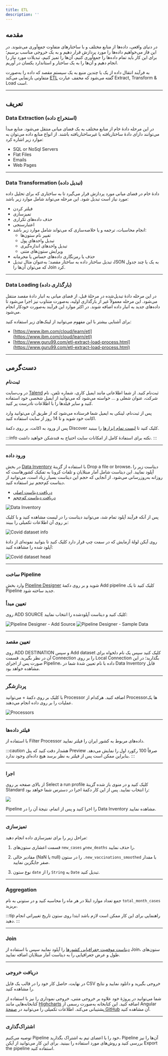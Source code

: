 ```yaml
---
title: ETL
description: ''
---
```


## مقدمه

در دنیای واقعی، داده‌ها از منابع مختلف و با ساختارهای متفاوت جمع‌آوری می‌شوند.
در این فاز می‌خواهیم داده‌ها را مورد پردازش قرار دهیم و به یک خروجی مناسب برسیم؛
برای این کار باید تمام داده‌ها را جمع‌آوری کنیم،
آن‌ها را تمیز کنیم،
تبدیلات مورد نیاز را انجام دهیم
و آن‌ها را به یک ساختار و استاندارد یکسان در آوریم.

به فرآیند انتقال داده از یک یا چندین منبع به یک سیستم مقصد که داده را به‌صورت متفاوتی بازنمایی می‌کند
[ETL](https://en.wikipedia.org/wiki/Extract,_transform,_load)
گفته می‌شود
که مخفف عبارت Extract, Transform & Load است.

---

## تعریف

### Data Extraction (استخراج داده)

در این مرحله دادۀ خام از منابع مختلف به یک فضای میانی منتقل می‌شود.
منابع مبدأ می‌توانند دارای دادۀ ساختاریافته یا غیرساختاریافته باشند.
از انواع منابع داده می‌توان به موارد زیر اشاره کرد:

-   SQL or NoSql Servers
-   Flat Files
-   Emails
-   Web Pages

---

### Data Transformation (تبدیل داده)

دادۀ خام در فضای میانی مورد پردازش قرار می‌گیرد تا به ساختاری که برای تحلیل داده مورد نیاز است تبدیل شود.
این مرحله می‌تواند شامل موارد زیر باشد:

-   فیلتر کردن
-   تمیزسازی
-   حذف داده‌های تکراری
-   اعتبارسنجی
-   انجام محاسبات، ترجمه و یا خلاصه‌سازی که می‌تواند شامل موارد زیر باشد:
    -   تغییر نام ستون‌ها
    -   تبدیل واحد‌های پول
    -   تبدیل واحدهای اندازه‌گیری
    -   ویرایش ستون‌های متنی
-   حذف یا رمزنگاری داده‌های حساس یا محرمانه
-   تبدیل ساختار داده به ساختار مقصد؛ به‌عنوان مثال تبدیل JSON به یک یا چند جدول که می‌توان آن‌ها را Join کرد.

---

### Data Loading (بارگذاری داده)

در این مرحله دادۀ تبدیل‌شده در مرحلۀ قبل، از فضای میانی به انبار دادۀ مقصد منتقل می‌شود.
این مرحله معمولاً غیر از بارگذاری اولیه، به‌صورت متناوب نیز اجرا می‌شود تا داده‌های جدید به انبار داده اضافه شوند.
در اکثر موارد این فرآیند به‌صورت خودکار انجام می‌شود.

برای آشنایی بیشتر با این مفهوم می‌توانید از لینک‌های زیر استفاده کنید:

-   [https://www.ibm.com/cloud/learn/etl](https://www.ibm.com/cloud/learn/etl)
-   [https://www.guru99.com/etl-extract-load-process.html](https://www.guru99.com/etl-extract-load-process.html)

---

## دست‌گرمی

### ثبت‌نام

در وب‌سایت
[Talend](https://iam.us.cloud.talend.com/idp/trial-registration)
ثبت‌نام کنید.
از شما اطلاعاتی مانند ایمیل کاری، شماره تلفن، نام شرکت، عنوان شغلی و ... خواسته می‌شود
که می‌توانید از ایمیل شخصی خود استفاده کنید و سایر فیلدها را با اطلاعات نادرست پر کنید.

پس از ثبت‌نام، لینکی به ایمیل شما فرستاده می‌شود که از طریق آن می‌توانید وارد اکانت خود شوید
و تا 14 روز از سایت استفاده کنید.

پس از ورود به اکانت، بر روی دکمۀ Discover کلیک کنید تا
[لیست تمام ابزارها](https://portal.us.cloud.talend.com/)
را ببینید.

:::info نکته
برای استفادۀ کامل از امکانات سایت احتیاج به قندشکن خواهید داشت.
:::

---

### ورود داده

در بخش
[Data Inventory](https://tdc.us.cloud.talend.com/datasets)
با استفاده از گزینۀ Drop a file or browse، دیتاست زیر را آپلود نمایید.
این دیتاست شامل آمار مبتلایان و تلفات کرونا به تفکیک کشورهاست که روزانه به‌روزرسانی می‌شود.
از آنجایی که حجم این دیتاست بسیار زیاد است، می‌توانید از دیتاست کم‌حجم نیز استفاده کنید.

-   [دریافت دیتاست اصلی](https://github.com/owid/covid-19-data/blob/master/public/data/owid-covid-data.csv)
-   [دریافت دیتاست کم‌حجم](/datasets/owid-covid-data.reduced.csv)

![Data Inventory](./images/data-inventory.png)

پس از آنکه فرآیند آپلود تمام شد، می‌توانید دیتاست را در لیست مشاهده کنید و با کلیک بر روی آن اطلاعات تکمیلی را ببیند:

![Covid dataset info](./images/covid-dataset-info.png)

روی آیکن لولۀ آزمایش که در سمت چپ قرار دارد کلیک کنید تا بتوانید نمونه‌ای از دادۀ آپلود شده را مشاهده کنید:

![Covid dataset head](./images/covid-dataset-head.png)

---

### ساخت Pipeline

وارد بخش
[Pipeline Designer](https://tpd.us.cloud.talend.com/pipelines)
شوید و بر روی دکمۀ Add pipeline کلیک کنید تا یک Pipeline جدید ساخته شود.

### تعیین مبدأ

روی ADD SOURCE کلیک کنید و دیتاست آپلودشده را انتخاب نمایید:

![Pipeline Designer - Add Source](./images/pipeline-designer-add-source.png)
![Pipeline Designer - Sample Data](./images/pipeline-designer-sample-data.png)

---

### تعیین مقصد

روی ADD DESTINATION و سپس Add dataset کلیک کنید
سپس یک نام دلخواه برای آن در نظر بگیرید.
قسمت Connection را بر روی Local Connection بگذارید؛
در این صورت پس از اجرای Pipeline، داده با نام تعیین شدۀ شما در Data Inventory قابل مشاهده خواهد بود.

---

### پردازشگر

با کلیک بر روی دکمۀ + می‌توانید Processor اضافه کنید.
هرکدام از Processorها یک عملیات را بر روی داده انجام می‌دهند.

![Processors](./images/pipeline-designer-processors.png)

---

### فیلتر داده‌ها

با استفاده از Filter Processor داده‌های مربوط به کشور ایران را فیلتر نمایید.

:::caution هشدار
دقت کنید که پنل Preview صرفاً 100 رکورد اول را نمایش می‌دهد. بنابراین ممکن است پس از فیلتر به نظر برسد هیچ داده‌ای وجود ندارد.
:::

---

### اجرا

از بالای صفحه بر روی Select a run profile کلیک کنید و در منوی باز شده گزینۀ Standard را انتخاب نمایید.
پس از این کار دکمۀ اجرا در دسترس شما خواهد بود:

![](./images/pipeline-designer-run.png)

Pipeline
را اجرا کنید و پس از اتمام، نتیجۀ آن را در Data Inventory مشاهده نمایید.

---

### تمیزسازی

مراحل زیر را برای تمیزسازی داده انجام دهید:

1. قسمت اعشاری ستون‌های `new_cases` و`new_deaths` را حذف نمایید.

2. مقادیر خالی (NaN یا null) را در ستون `.new_vaccinations_smoothed` با مقدار صفر جایگزین نمایید.

3. نوع ستون `date` را از `String` به `Date` تبدیل کنید.

---

### Aggregation

جمع تعداد موارد ابتلا در هر ماه را محاسبه کنید و در ستونی به نام `total_month_cases` بریزید.

:::tip راهنمایی
برای این کار ممکن است لازم باشد ابتدا روی ستون تاریخ تغییراتی انجام دهید.
:::

---

### Join

[دیتاست موقعیت جغرافیایی کشورها](/datasets/countries-coordinates.csv)
را آپلود نمایید سپس با استفاده از Join، ستون‌های طول و عرض جغرافیایی را به دیتاست آمار مبتلایان اضافه نمایید.

---

### دریافت خروجی

در نهایت، حاصل کار خود را در قالب یک فایل CSV خروجی بگیرید و دانلود نمایید و نتایج را مشاهده کنید.

شما می‌توانید در پروژۀ خود علاوه بر خروجی متنی، خروجی نموداری را نیز با استفاده از کتابخانه‌هایی مانند
[Highcharts](https://www.highcharts.com/)
اضافه کنید.
این کتابخانه به‌صورت رسمی از Angular پشتیبانی می‌کند.
اطلاعات تکمیلی را می‌توانید در
[صفحۀ GitHub](https://github.com/highcharts/highcharts-angular)
آن مشاهده کنید.

---

### اشتراک‌گذاری

توصیه می‌کنیم Pipeline خود را با اعضای تیم به اشتراک بگذارید، Pipeline آن‌ها را نیز بررسی کنید و روش‌های مورد استفاده را ببینید.
برای این کار می‌توانید از آیکن Export the pipeline استفاده کنید.
